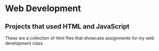 # Web Development
## Projects that used HTML and JavaScript
These are a collection of html files that showcase assignments for my web development class. 
